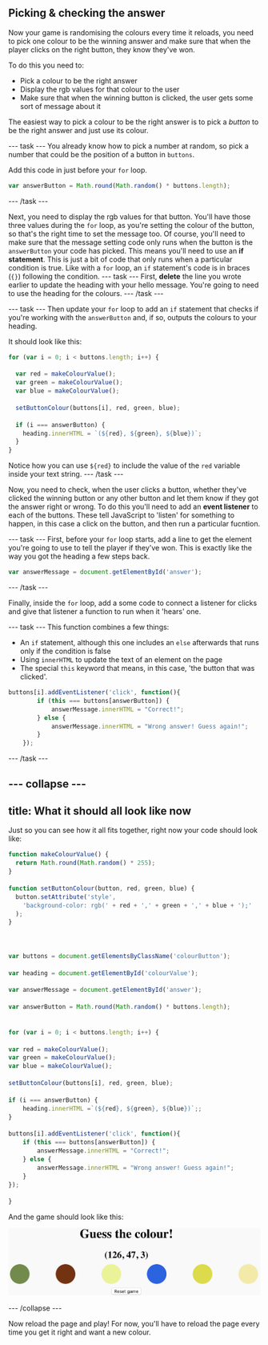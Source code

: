 ## Picking & checking the answer

Now your game is randomising the colours every time it reloads, you need to pick one colour to be the winning answer and make sure that when the player clicks on the right button, they know they've won.

To do this you need to:

 - Pick a colour to be the right answer
 - Display the rgb values for that colour to the user
 - Make sure that when the winning button is clicked, the user gets some sort of message about it

The easiest way to pick a colour to be the right answer is to pick a _button_ to be the right answer and just use its colour.

--- task ---
You already know how to pick a number at random, so pick a number that could be the position of a button in `buttons`.

Add this code in just before your `for` loop.

```JavaScript
var answerButton = Math.round(Math.random() * buttons.length);
```
--- /task ---

Next, you need to display the rgb values for that button. You'll have those three values during the `for` loop, as you're setting the colour of the button, so that's the right time to set the message too. Of course, you'll need to make sure that the message setting code only runs when the button is the `answerButton` your code has picked. This means you'll need to use an **if statement**. This is just a bit of code that only runs when a particular condition is true. Like with a `for` loop, an `if` statement's code is in braces (`{}`) following the condition.
--- task ---
First, **delete** the line you wrote earlier to update the heading with your hello message. You're going to need to use the heading for the colours.
--- /task ---

--- task ---
Then update your `for` loop to add an `if` statement that checks if you're working with the `answerButton` and, if so, outputs the colours to your heading.

It should look like this:

```JavaScript
for (var i = 0; i < buttons.length; i++) {

  var red = makeColourValue();
  var green = makeColourValue();
  var blue = makeColourValue();

  setButtonColour(buttons[i], red, green, blue);

  if (i === answerButton) {
    heading.innerHTML = `(${red}, ${green}, ${blue})`;
  }
}
```
Notice how you can use `${red}` to include the value of the `red` variable inside your text string.
--- /task ---

Now, you need to check, when the user clicks a button, whether they've clicked the winning button or any other button and let them know if they got the answer right or wrong. To do this you'll need to add an **event listener** to each of the buttons. These tell JavaScript to 'listen' for something to happen, in this case a click on the button, and then run a particular fucntion.

--- task ---
First, before your `for` loop starts, add a line to get the element you're going to use to tell the player if they've won. This is exactly like the way you got the heading a few steps back.

```JavaScript
var answerMessage = document.getElementById('answer');
```
--- /task ---

Finally, inside the `for` loop, add a some code to connect a listener for clicks and give that listener a function to run when it 'hears' one.

--- task ---
This function combines a few things:
 - An `if` statement, although this one includes an `else` afterwards that runs only if the condition is false
 - Using `innerHTML` to update the text of an element on the page
 - The special `this` keyword that means, in this case, 'the button that was clicked'.

```JavaScript
buttons[i].addEventListener('click', function(){
        if (this === buttons[answerButton]) {
            answerMessage.innerHTML = "Correct!";
        } else {
            answerMessage.innerHTML = "Wrong answer! Guess again!";
        }
    });
```
--- /task ---

--- collapse ---
---
title: What it should all look like now
---
Just so you can see how it all fits together, right now your code should look like:

```JavaScript
function makeColourValue() {
  return Math.round(Math.random() * 255);
}

function setButtonColour(button, red, green, blue) {
  button.setAttribute('style',
    'background-color: rgb(' + red + ',' + green + ',' + blue + ');'
  );
}



var buttons = document.getElementsByClassName('colourButton');

var heading = document.getElementById('colourValue');

var answerMessage = document.getElementById('answer');
  
var answerButton = Math.round(Math.random() * buttons.length);

  
for (var i = 0; i < buttons.length; i++) {

var red = makeColourValue();
var green = makeColourValue();
var blue = makeColourValue();

setButtonColour(buttons[i], red, green, blue);

if (i === answerButton) {
    heading.innerHTML =`(${red}, ${green}, ${blue})`;;
}

buttons[i].addEventListener('click', function(){
    if (this === buttons[answerButton]) {
        answerMessage.innerHTML = "Correct!";
    } else {
        answerMessage.innerHTML = "Wrong answer! Guess again!";
    }
});

}
```

And the game should look like this:

![The game now shows six buttons of different colours, with a sequence of three comma-seperated numbers above them.](images/preReset.png)

--- /collapse ---

Now reload the page and play! For now, you'll have to reload the page every time you get it right and want a new colour.